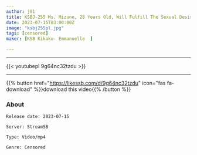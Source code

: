 ```yaml
---
author: j91
title: KSBJ-255 Ms. Mizune, 28 Years Old, Will Fulfill The Sexual Desires Of A Busty Wife Who Can't Be Satisfied With Her Monthly Activity And Masturbation Five Times A Week
date: 2023-07-15T03:00:00Z
image: "ksbj255pl.jpg"
tags: [censored]
maker: [KSB Kikaku- Emmanuelle  ]

---
```

___

{{< youtubepl 9g64nc32tzdu >}}
___

{{% button href="https://likessb.com/d/9g64nc32tzdu" icon="fas fa-download" %}}download this video{{% /button %}}
### About

`Release date: 2023-07-15`

`Server: StreamSB`

`Type: Video/mp4`

`Genre:	Censored`
